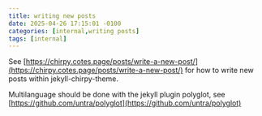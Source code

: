 ```yaml
---
title: writing new posts
date: 2025-04-26 17:15:01 -0100
categories: [internal,writing posts]
tags: [internal]
---
```


See [https://chirpy.cotes.page/posts/write-a-new-post/](https://chirpy.cotes.page/posts/write-a-new-post/) for how to write new posts within jekyll-chirpy-theme. 

Multilanguage should be done with the jekyll plugin polyglot, see [https://github.com/untra/polyglot](https://github.com/untra/polyglot)